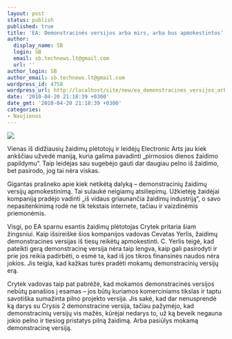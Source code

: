 ```yaml
---
layout: post
status: publish
published: true
title: 'EA: Demonstracinės versijos arba mirs, arba bus apmokestintos'
author:
  display_name: SB
  login: SB
  email: sb.technews.lt@gmail.com
  url: ''
author_login: SB
author_email: sb.technews.lt@gmail.com
wordpress_id: 4758
wordpress_url: http://localhost/site/new/ea_demonstracines_versijos_arba_mirs_arba_bus_apmokestintos/
date: '2010-04-20 21:18:39 +0300'
date_gmt: '2010-04-20 21:18:39 +0300'
categories:
- Naujienos
---
```

<div class="imgright"><img src="http://t2.gstatic.com/images?q=tbn:RR1WJ681pfQY-M:http://www.r-galaxy.com/store/images/manufacturers/ea-electronic-arts-logo.jpg"  /></div>
<p>Vienas iš didžiausių žaidimų plėtotojų ir leidėjų Electronic Arts jau kiek ankščiau užvedė maniją, kuria galima pavadinti „pirmosios dienos žaidimo papildymu“. Taip leidėjas sau sugebėjo gauti dar daugiau pelno iš žaidimo, bet pasirodo, jog tai nėra viskas.</p>
<p>Gigantas prašneko apie kiek netikėtą dalyką – demonstracinių žaidimų versijų apmokestinimą. Tai sulaukė neigiamų atsiliepimų. Užkietėję žaidėjai kompaniją pradėjo vadinti „iš vidaus griaunančia žaidimų industriją“, o savo nepasitenkinimą rodė ne tik tekstais internete, tačiau ir vaizdinėmis priemonėmis.</p>
<p>Visgi, po EA sparnu esantis žaidimų plėtotojas Crytek pritaria šiam žingsniui. Kaip išsireiškė šios kompanijos vadovas Cevatas Yerlis, žaidimų demonstracines versijas iš tiesų reikėtų apmokestinti. C. Yerlis teigė, kad pateikti gerą demonstracinę versija nėra taip lengva, kaip gali pasirodyti ir prie jos reikia padirbėti, o esmė ta, kad iš jos tikros finansinės naudos nėra jokios. Jis teigia, kad kažkas turės pradėti mokamų demonstracinių versijų erą.</p>
<p>Crytek vadovas taip pat pabrėžė, kad mokamos demonstracinės versijos nebūtų panašios į esamas – jos būtų kuriamos komerciniams tikslas ir taptu savotiška sumažinta pilno projekto versija. Jis sakė, kad dar nenusprendė ką darys su Crysis 2 demonstracine versija, tačiau pažymėjo, kad demonstracinių versijų vis mažės, kūrėjai nedarys to, už ką beveik negauna jokio pelno ir tiesiog pristatys pilną žaidimą. Arba pasiūlys mokamą demonstracinę versiją.<br /></p>
